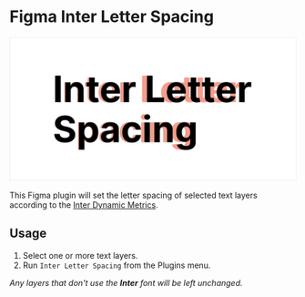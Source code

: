 # Figma Inter Letter Spacing

![](/cover.png)

This Figma plugin will set the letter spacing of selected text layers according to the [Inter Dynamic Metrics](https://rsms.me/inter/dynmetrics/).

## Usage

1. Select one or more text layers.
2. Run `Inter Letter Spacing` from the Plugins menu.

_Any layers that don't use the **Inter** font will be left unchanged._
